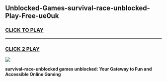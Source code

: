 
## Unblocked-Games-survival-race-unblocked-Play-Free-ue0uk
<h3>
<a href="https://premium76.site?title=survival-race-unblocked&ref=10A">CLICK TO PLAY</a></h3>
<hr>

<h3>
<a href="https://premium76.site?title=survival-race-unblocked&ref=10A">CLICK 2 PLAY</a>
  
</h3>

<a href="https://premium76.site?title=survival-race-unblocked&ref=10A"><img src="https://clearcache.store/games.png"></a>


**survival-race-unblocked games unblocked: Your Gateway to Fun and Accessible Online Gaming**
